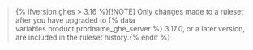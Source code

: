 > {% ifversion ghes > 3.16 %}[!NOTE]
> Only changes made to a ruleset after you have upgraded to {% data variables.product.prodname_ghe_server %} 3.17.0, or a later version, are included in the ruleset history.{% endif %}
